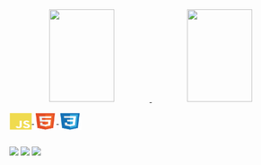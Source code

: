
##

<div align="center">
  <a href="https://github.com/Guilherme-Porto">
  <img height="165em" width="48%" src="https://github-readme-stats.vercel.app/api?username=Guilherme-Porto&show_icons=true&theme=black&include_all_commits=true&count_private=true"/>
  <img height="165em"  width="48%" src="https://github-readme-stats.vercel.app/api/top-langs/?username=Guilherme-Porto&layout=compact&langs_count=7&theme=cobalt"/>
</div>
<div style="display: inline_block"><br>
  <img align="center" alt="Gui-Js" height="30" width="40" src="https://raw.githubusercontent.com/devicons/devicon/master/icons/javascript/javascript-plain.svg">
  <img align="center" alt="Gui-HTML" height="30" width="40" src="https://raw.githubusercontent.com/devicons/devicon/master/icons/html5/html5-original.svg">
  <img align="center" alt="Gui-CSS" height="30" width="40" src="https://raw.githubusercontent.com/devicons/devicon/master/icons/css3/css3-original.svg">
  
  ##
  
  <div>
    <a href="https://www.linkedin.com/in/guilherme--landim/" target="_blank"><img src="https://img.shields.io/badge/LinkedIn-0077B5?style=for-the-badge&logo=linkedin&logoColor=white" target="_blank"></a>
    <a href="https://instagram.com/guilherme_landiim/" target="_blank"><img src="https://img.shields.io/badge/-Instagram-%23E4405F?style=for-the-badge&logo=instagram&logoColor=white" target="_blank"></a>
    <a href= "mailto:guilhermelandim22@outlook.com"><img src="https://img.shields.io/badge/Microsoft_Outlook-0078D4?style=for-the-badge&logo=microsoft-outlook&logoColor=white"></a>  
  </div>
